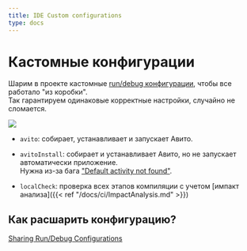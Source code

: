 ```yaml
---
title: IDE Custom configurations
type: docs
---
```


# Кастомные конфигурации

Шарим в проекте кастомные [run/debug конфигурации](https://www.jetbrains.com/help/idea/creating-and-editing-run-debug-configurations.html), чтобы все работало "из коробки".\
Так гарантируем одинаковые корректные настройки, случайно не сломается.

![](https://www.jetbrains.com/help/img/idea/2019.3/ij-edit-run-debug-configs.png)

- `avito`: собирает, устанавливает и запускает Авито.

- `avitoInstall`: собирает и устанавливает Авито, но не запускает автоматически приложение.\
Нужна из-за бага ["Default activity not found"](https://issuetracker.google.com/issues/139859267).

- `localCheck`: проверка всех этапов компиляции с учетом [импакт анализа]({{< ref "/docs/ci/ImpactAnalysis.md" >}})

## Как расшарить конфигурацию?

[Sharing Run/Debug Configurations](https://www.jetbrains.com/help/idea/sharing-run-debug-configurations.html)
